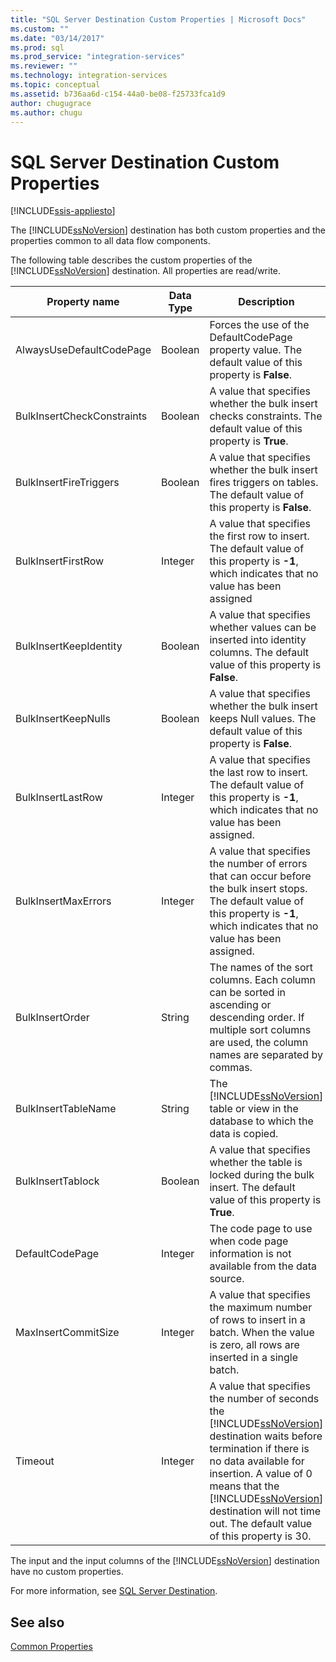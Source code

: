 ```yaml
---
title: "SQL Server Destination Custom Properties | Microsoft Docs"
ms.custom: ""
ms.date: "03/14/2017"
ms.prod: sql
ms.prod_service: "integration-services"
ms.reviewer: ""
ms.technology: integration-services
ms.topic: conceptual
ms.assetid: b736aa6d-c154-44a0-be08-f25733fca1d9
author: chugugrace
ms.author: chugu
---
```

# SQL Server Destination Custom Properties

[!INCLUDE[ssis-appliesto](../../includes/ssis-appliesto-ssvrpluslinux-asdb-asdw-xxx.md)]


  The [!INCLUDE[ssNoVersion](../../includes/ssnoversion-md.md)] destination has both custom properties and the properties common to all data flow components.  
  
 The following table describes the custom properties of the [!INCLUDE[ssNoVersion](../../includes/ssnoversion-md.md)] destination. All properties are read/write.  
  
|Property name|Data Type|Description|  
|-------------------|---------------|-----------------|  
|AlwaysUseDefaultCodePage|Boolean|Forces the use of the DefaultCodePage property value. The default value of this property is **False**.|  
|BulkInsertCheckConstraints|Boolean|A value that specifies whether the bulk insert checks constraints. The default value of this property is **True**.|  
|BulkInsertFireTriggers|Boolean|A value that specifies whether the bulk insert fires triggers on tables. The default value of this property is **False**.|  
|BulkInsertFirstRow|Integer|A value that specifies the first row to insert. The default value of this property is **-1**, which indicates that no value has been assigned|  
|BulkInsertKeepIdentity|Boolean|A value that specifies whether values can be inserted into identity columns. The default value of this property is **False**.|  
|BulkInsertKeepNulls|Boolean|A value that specifies whether the bulk insert keeps Null values. The default value of this property is **False**.|  
|BulkInsertLastRow|Integer|A value that specifies the last row to insert. The default value of this property is **-1**, which indicates that no value has been assigned.|  
|BulkInsertMaxErrors|Integer|A value that specifies the number of errors that can occur before the bulk insert stops. The default value of this property is **-1**, which indicates that no value has been assigned.|  
|BulkInsertOrder|String|The names of the sort columns. Each column can be sorted in ascending or descending order. If multiple sort columns are used, the column names are separated by commas.|  
|BulkInsertTableName|String|The [!INCLUDE[ssNoVersion](../../includes/ssnoversion-md.md)] table or view in the database to which the data is copied.|  
|BulkInsertTablock|Boolean|A value that specifies whether the table is locked during the bulk insert. The default value of this property is **True**.|  
|DefaultCodePage|Integer|The code page to use when code page information is not available from the data source.|  
|MaxInsertCommitSize|Integer|A value that specifies the maximum number of rows to insert in a batch. When the value is zero, all rows are inserted in a single batch.|  
|Timeout|Integer|A value that specifies the number of seconds the [!INCLUDE[ssNoVersion](../../includes/ssnoversion-md.md)] destination waits before termination if there is no data available for insertion. A value of 0 means that the [!INCLUDE[ssNoVersion](../../includes/ssnoversion-md.md)] destination will not time out. The default value of this property is 30.|  
  
 The input and the input columns of the [!INCLUDE[ssNoVersion](../../includes/ssnoversion-md.md)] destination have no custom properties.  
  
 For more information, see [SQL Server Destination](../../integration-services/data-flow/sql-server-destination.md).  
  
## See also  
 [Common Properties](https://msdn.microsoft.com/library/51973502-5cc6-4125-9fce-e60fa1b7b796)  
  
  
